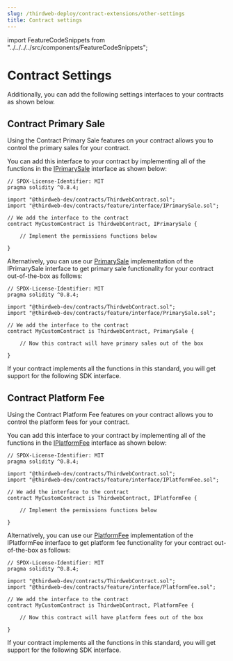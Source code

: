 ```yaml
---
slug: /thirdweb-deploy/contract-extensions/other-settings
title: Contract settings
---
```


import FeatureCodeSnippets from "../../../../src/components/FeatureCodeSnippets";

# Contract Settings

Additionally, you can add the following settings interfaces to your contracts as shown below.

## Contract Primary Sale

Using the Contract Primary Sale features on your contract allows you to control the primary sales for your contract.

You can add this interface to your contract by implementing all of the functions in the [IPrimarySale](https://portal.thirdweb.com/contracts/IPrimarySale) interface as shown below:

```solidity
// SPDX-License-Identifier: MIT
pragma solidity ^0.8.4;

import "@thirdweb-dev/contracts/ThirdwebContract.sol";
import "@thirdweb-dev/contracts/feature/interface/IPrimarySale.sol";

// We add the interface to the contract
contract MyCustomContract is ThirdwebContract, IPrimarySale {

    // Implement the permissions functions below

}
```

Alternatively, you can use our [PrimarySale](https://github.com/thirdweb-dev/contracts/feature/permissions/PrimarySale.sol) implementation of the IPrimarySale interface to get primary sale functionality for your contract out-of-the-box as follows:

```solidity
// SPDX-License-Identifier: MIT
pragma solidity ^0.8.4;

import "@thirdweb-dev/contracts/ThirdwebContract.sol";
import "@thirdweb-dev/contracts/feature/interface/PrimarySale.sol";

// We add the interface to the contract
contract MyCustomContract is ThirdwebContract, PrimarySale {

    // Now this contract will have primary sales out of the box

}
```

If your contract implements all the functions in this standard, you will get support for the following SDK interface.

<FeatureCodeSnippets featureName="PrimarySale" />

## Contract Platform Fee

Using the Contract Platform Fee features on your contract allows you to control the platform fees for your contract.

You can add this interface to your contract by implementing all of the functions in the [IPlatformFee](https://portal.thirdweb.com/contracts/IPlatformFee) interface as shown below:

```solidity
// SPDX-License-Identifier: MIT
pragma solidity ^0.8.4;

import "@thirdweb-dev/contracts/ThirdwebContract.sol";
import "@thirdweb-dev/contracts/feature/interface/IPlatformFee.sol";

// We add the interface to the contract
contract MyCustomContract is ThirdwebContract, IPlatformFee {

    // Implement the permissions functions below

}
```

Alternatively, you can use our [PlatformFee](https://github.com/thirdweb-dev/contracts/feature/permissions/PlatformFee.sol) implementation of the IPlatformFee interface to get platform fee functionality for your contract out-of-the-box as follows:

```solidity
// SPDX-License-Identifier: MIT
pragma solidity ^0.8.4;

import "@thirdweb-dev/contracts/ThirdwebContract.sol";
import "@thirdweb-dev/contracts/feature/interface/PlatformFee.sol";

// We add the interface to the contract
contract MyCustomContract is ThirdwebContract, PlatformFee {

    // Now this contract will have platform fees out of the box

}
```

If your contract implements all the functions in this standard, you will get support for the following SDK interface.

<FeatureCodeSnippets featureName="PlatformFee" />
